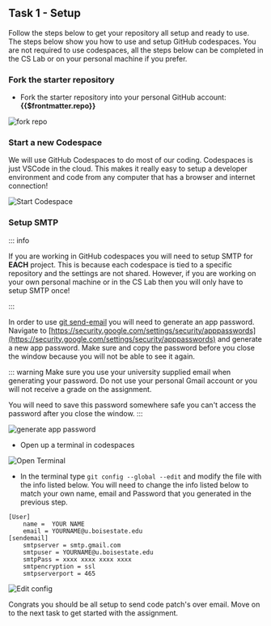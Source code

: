 ## Task 1 - Setup

Follow the steps below to get your repository all setup and ready to use. The steps below show you
how to use and setup GitHub codespaces. You are not required to use codespaces, all the steps below can be
completed in the CS Lab or on your personal machine if you prefer.

### Fork the starter repository

- Fork the starter repository into your personal GitHub account: **{{$frontmatter.repo}}**


![fork repo](/images/fork-the-repo.png)

### Start a new Codespace

We will use GitHub Codespaces to do most of our coding. Codespaces is just VSCode in the cloud. This
makes it really easy to setup a developer environment and code from any computer that has a browser
and internet connection!

![Start Codespace](/images/start-codespace.png)

### Setup SMTP

::: info

If you are working in GitHub codespaces you will need to setup SMTP for **EACH** project. This is
because each codespace is tied to a specific repository and the settings are not shared. However,
if you are working on your own personal machine or in the CS Lab then you will only have to setup
SMTP once!

:::

In order to use [git send-email](https://git-scm.com/docs/git-send-email) you will need to generate
an app password. Navigate to
[https://security.google.com/settings/security/apppasswords](https://security.google.com/settings/security/apppasswords)
and generate a new app password. Make sure and copy the password before you close the window because
you will not be able to see it again.

::: warning
Make sure you use your university supplied email when generating your password. Do not use your
personal Gmail account or you will not receive a grade on the assignment.

You will need to save this password somewhere safe you can't access the password after you close the window.
:::

![generate app password](/images/gen-app-password.png)

- Open up a terminal in codespaces

![Open Terminal](/images/open-terminal.png)

- In the terminal type `git config --global --edit` and modify the file with the info listed below.
You will need to change the info listed below to match your own name, email and Password that you
generated in the previous step.

```text
[User]
	name =  YOUR NAME
	email = YOURNAME@u.boisestate.edu
[sendemail]
	smtpserver = smtp.gmail.com
	smtpuser = YOURNAME@u.boisestate.edu
	smtpPass = xxxx xxxx xxxx xxxx
	smtpencryption = ssl
	smtpserverport = 465
```

![Edit config](/images/edit-config.png)

Congrats you should be all setup to send code patch's over email. Move on to the next task to get
started with the assignment.

